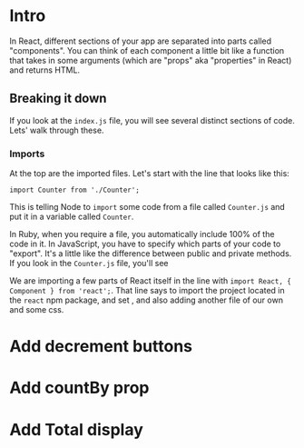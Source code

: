 # Intro

In React, different sections of your app are separated into parts called "components". You can think of each component a little bit like a function that takes in some arguments (which are "props" aka "properties" in React) and returns HTML.

## Breaking it down

If you look at the `index.js` file, you will see several distinct sections of code. Lets' walk through these.

### Imports

At the top are the imported files. Let's start with the line that looks like this:

```
import Counter from './Counter';
```

This is telling Node to `import` some code from a file called `Counter.js` and put it in a variable called `Counter`.

In Ruby, when you require a file, you automatically include 100% of the code in it. In JavaScript, you have to specify which parts of your code to "export". It's a little like the difference between public and private methods. If you look in the `Counter.js` file, you'll see 

We are importing a few parts of React itself in the line with `import React, { Component } from 'react';`. That line says to import the project located in the `react` npm package, and set , and also adding another file of our own and some css.

# Add decrement buttons

# Add countBy prop

# Add Total display